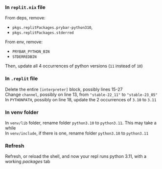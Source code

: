 ### In `replit.nix` file
From deps, remove:
- `pkgs.replitPackages.prybar-python310`,
- `pkgs.replitPackages.stderred`

From env, remove:
- `PRYBAR_PYTHON_BIN`
- `STDERREDBIN`

Then, update all 4 occurrences of python versions (`11` instead of `10`)

### In `.replit` file
Delete the entire `[interpreter]` block, possibly lines 15-27  
Change `channel`, possibly on line 13, from `"stable-22_11"` to `"stable-23_05"`  
In `PYTHONPATH`, possibly on line 18, update the 2 occurrences of `3.10` to `3.11`  

### In venv folder
In `venv/lib` folder, rename folder `python3.10` to `python3.11`. This may take a while  
In `venv/include`, if there is one, rename folder `python3.10` to `python3.11`

### Refresh
Refresh, or reload the shell, and now your repl runs python 3.11, with a working *packages* tab
